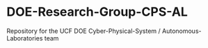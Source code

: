 # DOE-Research-Group-CPS-AL
Repository for the UCF DOE Cyber-Physical-System / Autonomous-Laboratories team
